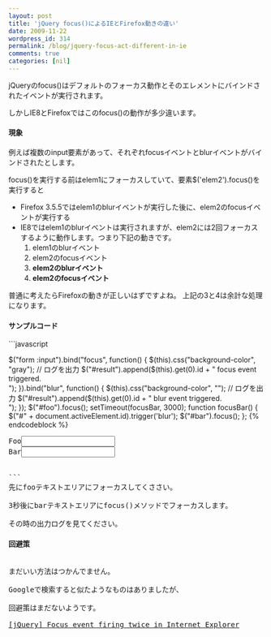 ```yaml
---
layout: post
title: 'jQuery focus()によるIEとFirefox動きの違い'
date: 2009-11-22
wordpress_id: 314
permalink: /blog/jquery-focus-act-different-in-ie
comments: true
categories: [nil]
---
```

<div class="section">

jQueryのfocus()はデフォルトのフォーカス動作とそのエレメントにバインドされたイベントが実行されます。

しかしIE8とFirefoxではこのfocus()の動作が多少違います。
<h4>現象</h4>
例えば複数のinput要素があって、それぞれfocusイベントとblurイベントがバインドされたとします。

focus()を実行する前はelem1にフォーカスしていて、要素$('elem2').focus()を実行すると
<ul>
	<li>Firefox 3.5.5ではelem1のblurイベントが実行した後に、elem2のfocusイベントが実行する</li>
	<li>IE8ではelem1のblurイベントは実行されますが、elem2には2回フォーカスするように動作します。つまり下記の動きです。
<ol>
	<li>elem1のblurイベント</li>
	<li>elem2のfocusイベント</li>
	<li><strong>elem2のblurイベント</strong></li>
	<li><strong>elem2のfocusイベント</strong></li>
</ol>
</li>
</ul>
普通に考えたらFirefoxの動きが正しいはずですよね。
上記の3と4は余計な処理になります。
<h4>サンプルコード</h4>
```javascript

$("form :input").bind("focus", function() {
	$(this).css("background-color", "gray");
	// ログを出力
		$("#result").append($(this).get(0).id + " focus event triggered.<br>");
	}).bind("blur", function() {
	$(this).css("background-color", "");
	// ログを出力
		$("#result").append($(this).get(0).id + " blur event triggered.<br>");
	});
$("#foo").focus();
setTimeout(focusBar, 3000);
function focusBar() {
	$("#" + document.activeElement.id).trigger('blur');
	$("#bar").focus();
};
{% endcodeblock %}
<pre class="brush:html">
Foo<input id="foo" type="text" />
Bar<input id="bar" type="text" />
<div id="result"></div>

```
先にfooテキストエリアにフォーカスしてくささい。

3秒後にbarテキストエリアにfocus()メソッドでフォーカスします。

その時の出力ログを見てください。
<h4>回避策</h4>
まだいい方法はつかんでません。

Googleで検索すると似たようなものはありましたが、

回避策はまだないようです。

<a href="http://www.mail-archive.com/jquery-en@googlegroups.com/msg88436.html" target="_blank">[jQuery] Focus event firing twice in Internet Explorer</a></div>
